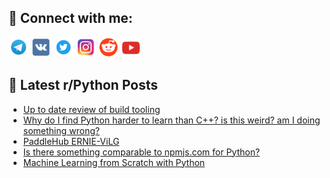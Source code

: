## 🔎 Connect with me:
[<img src="https://github.com/bullbesh/bullbesh/blob/main/images/Telegram.png" width="32" height="32" />](https://t.me/bullbesh)
[<img src="https://github.com/bullbesh/bullbesh/blob/main/images/VK.png" width="32" height="32" />](https://vk.com/bullbesh)
[<img src="https://github.com/bullbesh/bullbesh/blob/main/images/Twitter.png" width="32" height="32" />](https://twitter.com/bullbesh1)
[<img src="https://github.com/bullbesh/bullbesh/blob/main/images/Instagram.png" width="32" height="32" />](https://www.instagram.com/bullbesh)
[<img src="https://github.com/bullbesh/bullbesh/blob/main/images/Reddit.png" width="32" height="32" />](https://www.reddit.com/user/bullbesh)
[<img src="https://github.com/bullbesh/bullbesh/blob/main/images/YouTube.png" width="32" height="32" />](https://www.youtube.com/channel/UCtfjRs6uzgq5mfm8S06WTcg)

## 📕 Latest r/Python Posts
<!-- BLOG-POST-LIST:START -->
- [Up to date review of build tooling](https://www.reddit.com/r/Python/comments/xe63j7/up_to_date_review_of_build_tooling/)
- [Why do I find Python harder to learn than C++? is this weird? am I doing something wrong?](https://www.reddit.com/r/Python/comments/xe5ruh/why_do_i_find_python_harder_to_learn_than_c_is/)
- [PaddleHub ERNIE-ViLG](https://www.reddit.com/r/Python/comments/xe57s7/paddlehub_ernievilg/)
- [Is there something comparable to npmjs.com for Python?](https://www.reddit.com/r/Python/comments/xe3rph/is_there_something_comparable_to_npmjscom_for/)
- [Machine Learning from Scratch with Python](https://www.reddit.com/r/Python/comments/xe2mzy/machine_learning_from_scratch_with_python/)
<!-- BLOG-POST-LIST:END -->
